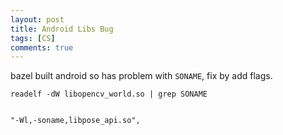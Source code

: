 ```yaml
---
layout: post
title: Android Libs Bug
tags: [CS]
comments: true
---
```


bazel built android so has problem with `SONAME`, fix by add flags.

```
readelf -dW libopencv_world.so | grep SONAME


"-Wl,-soname,libpose_api.so",
```
